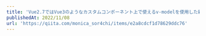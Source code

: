 ```yaml
---
title: 'Vue2.7ではVue3のようなカスタムコンポーネント上で使えるv-modelを使用した親子間の双方向バインディングができない'
publishedAt: 2022/11/08
url: 'https://qiita.com/monica_sor4chi/items/e2a8cdcf1d78629ddc76'
---
```



